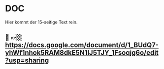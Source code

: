 # DOC
Hier kommt der 15-seitige Text rein.

## 🚀 👉🏼 https://docs.google.com/document/d/1_BUdQ7-yhWf1nhok5RAM8dkE5N1lJ5TJY_1Fsoqjg6o/edit?usp=sharing